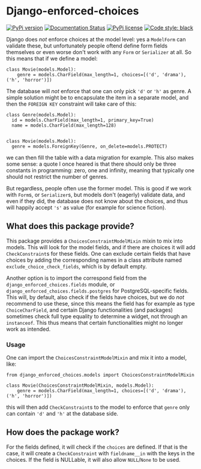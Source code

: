 # Django-enforced-choices

[![PyPi version](https://badgen.net/pypi/v/django-enforced-choices/)](https://pypi.python.org/pypi/django-enforced-choices/)
[![Documentation Status](https://readthedocs.org/projects/django-enforced-choices/badge/?version=latest)](http://django-enforced-choices.readthedocs.io/?badge=latest)
[![PyPi license](https://badgen.net/pypi/license/django-enforced-choices/)](https://pypi.python.org/pypi/django-enforced-choices/)
[![Code style: black](https://img.shields.io/badge/code%20style-black-000000.svg)](https://github.com/psf/black)

Django does *not* enforce choices at the model level: yes a `ModelForm` can validate these, but unfortunately people oftend define form fields themselves or even worse don't work with any `Form` or `Serializer` at all. So this means that if we define a model:

```
class Movie(models.Model):
    genre = models.CharField(max_length=1, choices=[('d', 'drama'), ('h', 'horror')])
```

The database will *not* enforce that one can only pick `'d'` or `'h'` as genre. A simple solution might be to encapsulate the item in a separate model, and then the `FOREIGN KEY` constraint will take care of this:

```
class Genre(models.Model):
  id = models.CharField(max_length=1, primary_key=True)
  name = models.CharField(max_length=128)


class Movie(models.Model):
  genre = models.ForeignKey(Genre, on_delete=models.PROTECT)
```

we can then fill the table with a data migration for example. This also makes some sense: a quote I once heared is that there should only be three constants in programming: zero, one and infinity, meaning that typically one should not restrict the number of genres.

But regardless, people often use the former model. This is good if we work with `Form`s, or `Serializer`s, but models don't (eagerly) validate data, and even if they did, the database does not know about the choices, and thus will happily accept `'s'` as value (for example for science fiction).

## What does this package provide?

This package provides a `ChoicesConstraintModelMixin` mixin to mix into models. This will look for the model fields, and if there are choices it will add `CheckConstraint`s for these fields. One can exclude certain fields that have choices by adding the corresponding names in a class attribute named `exclude_choice_check_fields`, which is by default empty.

Another option is to import the correspond field from the `django_enforced_choices.fields` module, or `django_enforced_choices.fields.postgres` for PostgreSQL-specific fields. This will, by default, also check if the fields have choices, but we do *not* recommend to use these, since this means the field has for example as type `ChoiceCharField`, and certain Django functionalities (and packages) sometimes check full type equality to determine a widget, not through an `instanceof`. This thus means that certain functionalities might no longer work as intended.

### Usage

One can import the `ChoicesConstraintModelMixin` and mix it into a model, like:

```
from django_enforced_choices.models import ChoicesConstraintModelMixin

class Movie(ChoicesConstraintModelMixin, models.Model):
    genre = models.CharField(max_length=1, choices=[('d', 'drama'), ('h', 'horror')])
```

this will then add `CheckConstraint`s to the model to enforce that `genre` only can contain `'d'` and `'h'` at the database side.

## How does the package work?

For the fields defined, it will check if the `choices` are defined. If that is the case, it will create a `CheckConstraint` with `fieldname__in` with the keys in the choices. If the field is NULLable, it will also allow `NULL`/`None` to be used.

